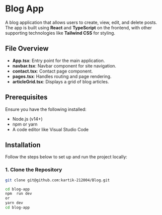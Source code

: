 # Blog App

A blog application that allows users to create, view, edit, and delete posts. The app is built using **React** and **TypeScript** on the frontend, with other supporting technologies like **Tailwind CSS** for styling.


## File Overview

- **App.tsx**: Entry point for the main application.
- **navbar.tsx**: Navbar component for site navigation.
- **contact.tsx**: Contact page component.
- **pages.tsx**: Handles routing and page rendering.
- **articleGrid.tsx**: Displays a grid of blog articles.

## Prerequisites

Ensure you have the following installed:

- Node.js (v14+)
- npm or yarn
- A code editor like Visual Studio Code

## Installation

Follow the steps below to set up and run the project locally:

### 1. Clone the Repository

```bash
git clone git@github.com:kartik-212004/Blog.git

cd blog-app
npm  run dev 
or 
yarn dev
cd blog-app
